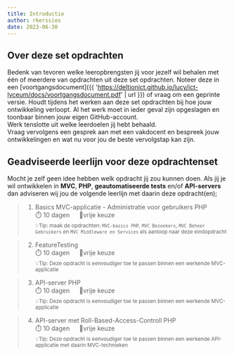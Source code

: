 ```yaml
---
title: Introductie
author: rkerssies
date: 2023-06-30
---
```


## Over deze set opdrachten
Bedenk van tevoren welke leeropbrengsten jij voor jezelf wil behalen met één of meerdere van opdrachten
uit deze set opdrachten. Noteer deze in een [voortgangsdocument]({{ 'https://deltionict.github.io/lucy/ict-lyceum/docs/voortgangsdocument.pdf' | url }})
of vraag om een geprinte versie. Houdt tijdens het werken aan deze set opdrachten bij hoe jouw ontwikkeling verloopt.
Al het werk moet in ieder geval zijn opgeslagen en toonbaar binnen jouw eigen GitHub-account.   
Werk tenslotte uit welke leerdoelen jij hebt behaald. <br>
Vraag vervolgens een gesprek aan met een vakdocent en bespreek jouw ontwikkelingen en wat nu voor jou de beste vervolgstap kan zijn.


## Geadviseerde leerlijn voor deze opdrachtenset
Mocht je zelf geen idee hebben welk opdracht jij zou kunnen doen.
Als jij je wil ontwikkelen in **MVC**, **PHP**, **geautomatiseerde tests** en/of **API-servers** dan adviseren wij jou de
volgende leerlijn met daarin deze opdracht(en);
> 1. Basics MVC-applicatie - Administratie voor gebruikers PHP<br>
> ⏱️ 10 dagen &emsp; 🪽vrije keuze<br>
> <small>💡Tip: maak de opdrachten: `MVC-basics PHP`, `MVC Bezoekers`, `MVC Beheer Gebruikers` en `MVC Middleware en Services` als aanloop naar deze eindopdracht</small>

> 2. FeatureTesting<br>
> ⏱️ 10 dagen &emsp; 🪽vrije keuze<br>
> <small>💡Tip: Deze opdracht is eenvoudiger toe te passen binnen een werkende MVC-applicatie</small>

> 3. API-server PHP<br>
> ⏱️ 10 dagen &emsp; 🪽vrije keuze<br>
> <small>💡Tip: Deze opdracht is eenvoudiger toe te passen binnen een werkende MVC-applicatie</small>

> 4. API-server met Roll-Based-Access-Controll PHP<br>
> ⏱️ 10 dagen &emsp; 🪽vrije keuze<br>
> <small>💡Tip: Deze opdracht is eenvoudiger toe te passen binnen een werkende API-applicatie met daarin MVC-technieken</small>
